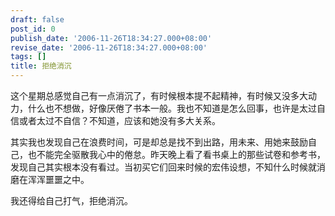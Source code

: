 ```yaml
---
draft: false
post_id: 0
publish_date: '2006-11-26T18:34:27.000+08:00'
revise_date: '2006-11-26T18:34:27.000+08:00'
tags: []
title: 拒绝消沉
---
```


这个星期总感觉自己有一点消沉了，有时候根本提不起精神，有时候又没多大动力，什么也不想做，好像厌倦了书本一般。我也不知道是怎么回事，也许是太过自信或者太过不自信？不知道，应该和她没有多大关系。

其实我也发现自己在浪费时间，可是却总是找不到出路，用未来、用她来鼓励自己，也不能完全驱散我心中的倦怠。昨天晚上看了看书桌上的那些试卷和参考书，发现自己其实根本没有看过。当初买它们回来时候的宏伟设想，不知什么时候就消磨在浑浑噩噩之中。

我还得给自己打气，拒绝消沉。
